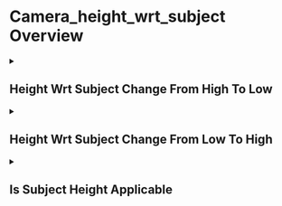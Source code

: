 # Camera_height_wrt_subject Overview

<details>
<summary><h2>Height Wrt Subject Change From High To Low</h2></summary>


<h3>🔵 Label Name:</h3>
<code>height_wrt_subject_change_from_high_to_low</code>


<h3>📖 Definition:</h3>
Does the camera height decrease noticeably in relation to the subject?

<details>
<summary><h4> Question (Definition)</h4></summary>

</details>

<details>
<summary><h4> Alternative Question</h4></summary>

- Does the camera move downward relative to the subject?

- Is there a descent in camera position compared to subject?

- Does the vertical angle decrease relative to the subject?

- Is there a lowering of camera height versus subject?

- Does the shot transition from high to low angle?

- Is there a downward shift in camera position?

- Does the camera perspective lower relative to subject?

- Is there a decrease in vertical camera position?

</details>

<details>
<summary><h4> Prompt (Definition)</h4></summary>

- A shot where the camera height decreases notably in relation to the subject.

</details>

<details>
<summary><h4> Alternative Prompt</h4></summary>

- A video showing downward camera movement.

- A shot with decreasing vertical angle.

- A video transitioning to lower position.

- A shot featuring camera descent.

- A video with lowering perspective.

- A shot showing downward transition.

- A video with decreasing camera height.

- A shot moving to lower position.

</details>

<h4>🟢 Positive:</h4>
<code>self.height_wrt_subject_change_from_high_to_low is True</code>

<h4>🔴 Negative:</h4>
<code>self.height_wrt_subject_change_from_high_to_low is False</code>

</details>

<details>
<summary><h2>Height Wrt Subject Change From Low To High</h2></summary>


<h3>🔵 Label Name:</h3>
<code>height_wrt_subject_change_from_low_to_high</code>


<h3>📖 Definition:</h3>
Does the camera height increase noticeably in relation to the subject?

<details>
<summary><h4> Question (Definition)</h4></summary>

</details>

<details>
<summary><h4> Alternative Question</h4></summary>

- Does the camera move upward relative to the subject?

- Is there an ascent in camera position compared to subject?

- Does the vertical angle increase relative to the subject?

- Is there a raising of camera height versus subject?

- Does the shot transition from low to high angle?

- Is there an upward shift in camera position?

- Does the camera perspective rise relative to subject?

- Is there an increase in vertical camera position?

</details>

<details>
<summary><h4> Prompt (Definition)</h4></summary>

- A shot where the camera height increases notably in relation to the subject.

</details>

<details>
<summary><h4> Alternative Prompt</h4></summary>

- A video showing upward camera movement.

- A shot with increasing vertical angle.

- A video transitioning to higher position.

- A shot featuring camera ascent.

- A video with rising perspective.

- A shot showing upward transition.

- A video with increasing camera height.

- A shot moving to higher position.

</details>

<h4>🟢 Positive:</h4>
<code>self.height_wrt_subject_change_from_low_to_high is True</code>

<h4>🔴 Negative:</h4>
<code>self.height_wrt_subject_change_from_low_to_high is False</code>

</details>

<details>
<summary><h2>Is Subject Height Applicable</h2></summary>


<h3>🔵 Label Name:</h3>
<code>is_subject_height_applicable</code>


<h3>📖 Definition:</h3>
Is subject height classification possible for this video?

<details>
<summary><h4> Question (Definition)</h4></summary>

</details>

<details>
<summary><h4> Alternative Question</h4></summary>

- Can the camera height relative to subject be classified?

- Is it possible to determine the camera's position relative to the subject?

- Can we assess the vertical relationship between camera and subject?

- Is the camera's height relative to subject measurable?

- Can we classify the vertical angle to the subject?

- Is it feasible to determine camera-to-subject height?

- Can the vertical positioning relative to subject be assessed?

- Is the camera-subject height relationship clear enough to classify?

</details>

<details>
<summary><h4> Prompt (Definition)</h4></summary>

- A shot where the camera height relative to the subject can be meaningfully classified.

</details>

<details>
<summary><h4> Alternative Prompt</h4></summary>

- A video with classifiable camera-subject height relationship.

- A shot with clear vertical camera positioning.

- A video where subject-relative height is apparent.

- A shot showing definable camera-to-subject angle.

- A video with measurable vertical camera position.

- A shot displaying clear height relationship.

- A video with assessable camera elevation.

- A shot with determinable vertical positioning.

</details>

<h4>🟢 Positive:</h4>
<code>any(height != 'unknown' for height in self.height_wrt_subject_info.values())</code>

<h4>🔴 Negative:</h4>
<code>not any(height != 'unknown' for height in self.height_wrt_subject_info.values())</code>

</details>
